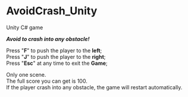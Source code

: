 # AvoidCrash_Unity
Unity C# game

_**Avoid to crash into any obstacle!**_

Press "**F**" to push the player to the **left**;
<br />
Press "**J**" to push the player to the **right**;
<br />
Press "**Esc**" at any time to exit the **Game**;

Only one scene.
<br />
The full score you can get is 100.
<br />
If the player crash into any obstacle, the game will restart automatically.

